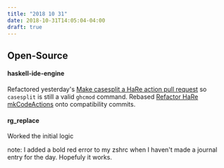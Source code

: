 ```yaml
---
title: "2018 10 31"
date: 2018-10-31T14:05:04-04:00
draft: true
---
```


## Open-Source

#### haskell-ide-engine

Refactored yesterday's [Make casesplit a HaRe action pull request](https://github.com/haskell/haskell-ide-engine/pull/917) so `casesplit` is still a valid `ghcmod` command.
Rebased [Refactor HaRe mkCodeActions](https://github.com/Avi-D-coder/haskell-ide-engine/commit/bd01ab3021789847f5022937f017c2fb689aeb75) onto compatibility commits.

#### rg_replace
Worked the initial logic


note: I added a bold red error to my zshrc when I haven't made a journal entry for the day. Hopefuly it works.
